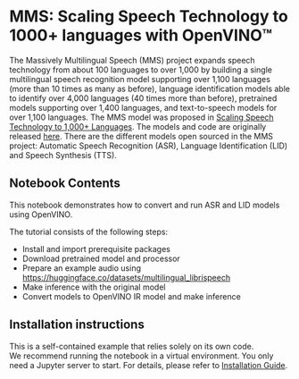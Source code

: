 # MMS: Scaling Speech Technology to 1000+ languages with OpenVINO™

The Massively Multilingual Speech (MMS) project expands speech technology from about 100 languages to over 1,000 by building a single multilingual speech recognition model supporting over 1,100 languages (more than 10 times as many as before), language identification models able to identify over 4,000 languages (40 times more than before), pretrained models supporting over 1,400 languages, and text-to-speech models for over 1,100 languages.
The MMS model was proposed in [Scaling Speech Technology to 1,000+ Languages](https://arxiv.org/abs/2305.13516).  The models and code are originally released [here](https://github.com/facebookresearch/fairseq/tree/main/examples/mms).
There are the different models open sourced in the MMS project: Automatic Speech Recognition (ASR), Language Identification (LID) and Speech Synthesis (TTS).


## Notebook Contents

This notebook demonstrates how to convert and run ASR and LID models using OpenVINO.

The tutorial consists of the following steps:

- Install and import prerequisite packages
- Download pretrained model and processor
- Prepare an example audio using https://huggingface.co/datasets/multilingual_librispeech
- Make inference with the original model
- Convert models to OpenVINO IR model and make inference

## Installation instructions
This is a self-contained example that relies solely on its own code.</br>
We recommend running the notebook in a virtual environment. You only need a Jupyter server to start.
For details, please refer to [Installation Guide](../../README.md).